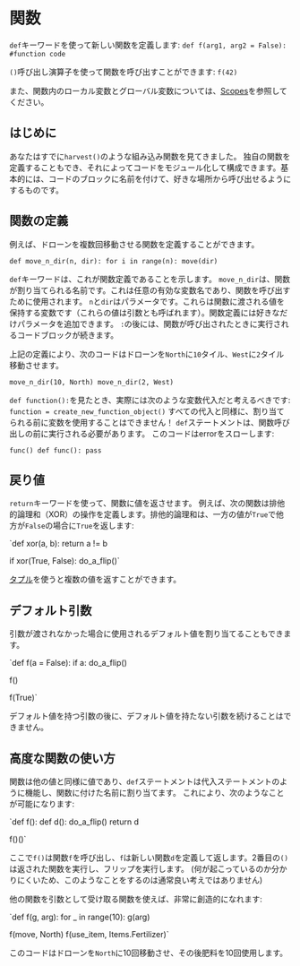 # 関数
`def`キーワードを使って新しい関数を定義します:
`def f(arg1, arg2 = False):
	#function code`

`()`呼び出し演算子を使って関数を呼び出すことができます:
`f(42)`

また、関数内のローカル変数とグローバル変数については、[Scopes](docs/scripting/scopes.md)を参照してください。

## はじめに
あなたはすでに`harvest()`のような組み込み関数を見てきました。
独自の関数を定義することもでき、それによってコードをモジュール化して構成できます。基本的には、コードのブロックに名前を付けて、好きな場所から呼び出せるようにするものです。

## 関数の定義
例えば、ドローンを複数回移動させる関数を定義することができます。

`def move_n_dir(n, dir):
	for i in range(n):
		move(dir)`

`def`キーワードは、これが関数定義であることを示します。
`move_n_dir`は、関数が割り当てられる名前です。これは任意の有効な変数名であり、関数を呼び出すために使用されます。
`n`と`dir`はパラメータです。これらは関数に渡される値を保持する変数です（これらの値は引数とも呼ばれます）。関数定義には好きなだけパラメータを追加できます。
`:`の後には、関数が呼び出されたときに実行されるコードブロックが続きます。

上記の定義により、次のコードはドローンを`North`に`10`タイル、`West`に`2`タイル移動させます。

`move_n_dir(10, North)
move_n_dir(2, West)`

`def function():`を見たとき、実際には次のような変数代入だと考えるべきです:
`function = create_new_function_object()`
すべての代入と同様に、割り当てられる前に変数を使用することはできません！
`def`ステートメントは、関数呼び出しの前に実行される必要があります。
このコードはerrorをスローします:

`func()
def func():
	pass`

## 戻り値
`return`キーワードを使って、関数に値を返させます。
例えば、次の関数は排他的論理和（XOR）の操作を定義します。排他的論理和は、一方の値が`True`で他方が`False`の場合に`True`を返します:

`def xor(a, b):
	return a != b

if xor(True, False):
	do_a_flip()`

[タプル](docs/scripting/tuples.md)を使うと複数の値を返すことができます。

## デフォルト引数
引数が渡されなかった場合に使用されるデフォルト値を割り当てることもできます。

`def f(a = False):
	if a:
		do_a_flip()

f()

f(True)`

デフォルト値を持つ引数の後に、デフォルト値を持たない引数を続けることはできません。

## 高度な関数の使い方
関数は他の値と同様に値であり、`def`ステートメントは代入ステートメントのように機能し、関数に付けた名前に割り当てます。
これにより、次のようなことが可能になります:

`def f():
	def d():
		do_a_flip()
	return d

f()()`

ここで`f()`は関数`f`を呼び出し、`f`は新しい関数`d`を定義して返します。2番目の`()`は返された関数を実行し、フリップを実行します。
(何が起こっているのか分かりにくいため、このようなことをするのは通常良い考えではありません)

他の関数を引数として受け取る関数を使えば、非常に創造的になれます:

`def f(g, arg):
	for _ in range(10):
		g(arg)

f(move, North)
f(use_item, Items.Fertilizer)`

このコードはドローンを`North`に10回移動させ、その後肥料を10回使用します。
